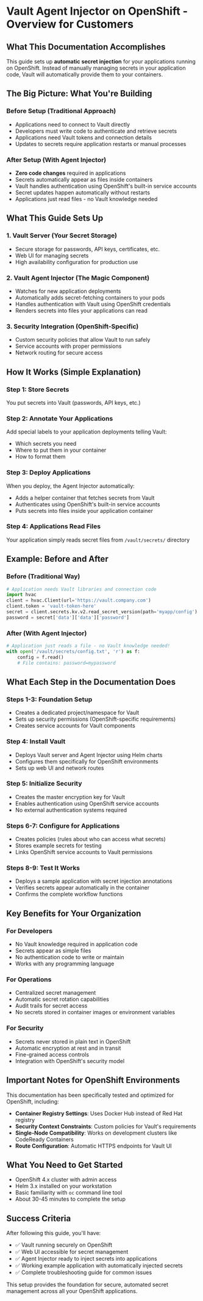 # Vault Agent Injector on OpenShift - Overview for Customers

## What This Documentation Accomplishes

This guide sets up **automatic secret injection** for your applications running on OpenShift. Instead of manually managing secrets in your application code, Vault will automatically provide them to your containers.

## The Big Picture: What You're Building

### Before Setup (Traditional Approach)
- Applications need to connect to Vault directly
- Developers must write code to authenticate and retrieve secrets
- Applications need Vault tokens and connection details
- Updates to secrets require application restarts or manual processes

### After Setup (With Agent Injector)
- **Zero code changes** required in applications
- Secrets automatically appear as files inside containers
- Vault handles authentication using OpenShift's built-in service accounts
- Secret updates happen automatically without restarts
- Applications just read files - no Vault knowledge needed

## What This Guide Sets Up

### 1. **Vault Server** (Your Secret Storage)
- Secure storage for passwords, API keys, certificates, etc.
- Web UI for managing secrets
- High availability configuration for production use

### 2. **Vault Agent Injector** (The Magic Component)
- Watches for new application deployments
- Automatically adds secret-fetching containers to your pods
- Handles authentication with Vault using OpenShift credentials
- Renders secrets into files your applications can read

### 3. **Security Integration** (OpenShift-Specific)
- Custom security policies that allow Vault to run safely
- Service accounts with proper permissions
- Network routing for secure access

## How It Works (Simple Explanation)

### Step 1: Store Secrets
You put secrets into Vault (passwords, API keys, etc.)

### Step 2: Annotate Your Applications
Add special labels to your application deployments telling Vault:
- Which secrets you need
- Where to put them in your container
- How to format them

### Step 3: Deploy Applications
When you deploy, the Agent Injector automatically:
- Adds a helper container that fetches secrets from Vault
- Authenticates using OpenShift's built-in service accounts
- Puts secrets into files inside your application container

### Step 4: Applications Read Files
Your application simply reads secret files from `/vault/secrets/` directory

## Example: Before and After

### Before (Traditional Way)
```python
# Application needs Vault libraries and connection code
import hvac
client = hvac.Client(url='https://vault.company.com')
client.token = 'vault-token-here'
secret = client.secrets.kv.v2.read_secret_version(path='myapp/config')
password = secret['data']['data']['password']
```

### After (With Agent Injector)
```python
# Application just reads a file - no Vault knowledge needed!
with open('/vault/secrets/config.txt', 'r') as f:
    config = f.read()
    # File contains: password=mypassword
```

## What Each Step in the Documentation Does

### Steps 1-3: **Foundation Setup**
- Creates a dedicated project/namespace for Vault
- Sets up security permissions (OpenShift-specific requirements)
- Creates service accounts for Vault components

### Step 4: **Install Vault**
- Deploys Vault server and Agent Injector using Helm charts
- Configures them specifically for OpenShift environments
- Sets up web UI and network routes

### Step 5: **Initialize Security**
- Creates the master encryption key for Vault
- Enables authentication using OpenShift service accounts
- No external authentication systems required

### Steps 6-7: **Configure for Applications**
- Creates policies (rules about who can access what secrets)
- Stores example secrets for testing
- Links OpenShift service accounts to Vault permissions

### Steps 8-9: **Test It Works**
- Deploys a sample application with secret injection annotations
- Verifies secrets appear automatically in the container
- Confirms the complete workflow functions

## Key Benefits for Your Organization

### **For Developers**
- No Vault knowledge required in application code
- Secrets appear as simple files
- No authentication code to write or maintain
- Works with any programming language

### **For Operations**
- Centralized secret management
- Automatic secret rotation capabilities
- Audit trails for secret access
- No secrets stored in container images or environment variables

### **For Security**
- Secrets never stored in plain text in OpenShift
- Automatic encryption at rest and in transit
- Fine-grained access controls
- Integration with OpenShift's security model

## Important Notes for OpenShift Environments

This documentation has been specifically tested and optimized for OpenShift, including:
- **Container Registry Settings**: Uses Docker Hub instead of Red Hat registry
- **Security Context Constraints**: Custom policies for Vault's requirements
- **Single-Node Compatibility**: Works on development clusters like CodeReady Containers
- **Route Configuration**: Automatic HTTPS endpoints for Vault UI

## What You Need to Get Started

- OpenShift 4.x cluster with admin access
- Helm 3.x installed on your workstation
- Basic familiarity with `oc` command line tool
- About 30-45 minutes to complete the setup

## Success Criteria

After following this guide, you'll have:
- ✅ Vault running securely on OpenShift
- ✅ Web UI accessible for secret management
- ✅ Agent Injector ready to inject secrets into applications
- ✅ Working example application with automatically injected secrets
- ✅ Complete troubleshooting guide for common issues

This setup provides the foundation for secure, automated secret management across all your OpenShift applications.